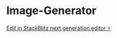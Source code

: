 # Image-Generator

[Edit in StackBlitz next generation editor ⚡️](https://stackblitz.com/~/github.com/NebeyouMusie/Image-Generator)